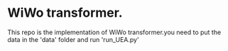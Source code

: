 # WiWo transformer.
 This repo is the implementation of WiWo transformer.you need to put the data in the 'data' folder and run 'run_UEA.py'
